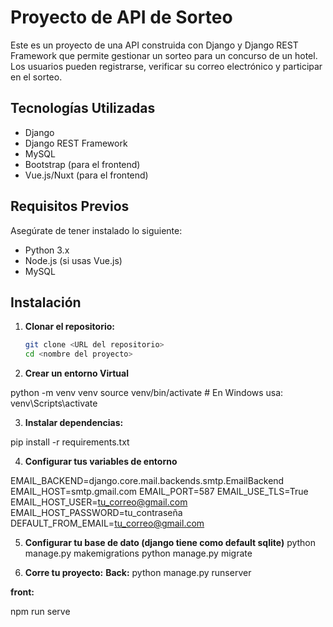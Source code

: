 # Proyecto de API de Sorteo

Este es un proyecto de una API construida con Django y Django REST Framework que permite gestionar un sorteo para un concurso de un hotel. Los usuarios pueden registrarse, verificar su correo electrónico y participar en el sorteo.

## Tecnologías Utilizadas

- Django
- Django REST Framework
- MySQL
- Bootstrap (para el frontend)
- Vue.js/Nuxt (para el frontend)

## Requisitos Previos

Asegúrate de tener instalado lo siguiente:

- Python 3.x
- Node.js (si usas Vue.js)
- MySQL

## Instalación

1. **Clonar el repositorio:**

   ```bash
   git clone <URL del repositorio>
   cd <nombre del proyecto>

2. **Crear un entorno Virtual**

python -m venv venv
source venv/bin/activate  # En Windows usa: venv\Scripts\activate

3. **Instalar dependencias:**

pip install -r requirements.txt

4. **Configurar tus variables de entorno**

EMAIL_BACKEND=django.core.mail.backends.smtp.EmailBackend
EMAIL_HOST=smtp.gmail.com
EMAIL_PORT=587
EMAIL_USE_TLS=True
EMAIL_HOST_USER=tu_correo@gmail.com
EMAIL_HOST_PASSWORD=tu_contraseña
DEFAULT_FROM_EMAIL=tu_correo@gmail.com

5. **Configurar tu base de dato (django tiene como default sqlite)**
python manage.py makemigrations
python manage.py migrate

6. **Corre tu proyecto:**
**Back:**
python manage.py runserver

**front:** 

npm run serve



